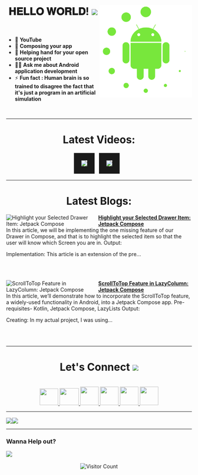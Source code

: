 <!-- intro hello world -->
<h1 align="center">
𝐇𝐄𝐋𝐋𝐎 𝐖𝐎𝐑𝐋𝐃! <img src="GIF/Earth.gif" width="24px">
<img src= "GIF/android_by_deiby_ybied_d3jaevn.gif" height="250px" align="right">
</h1>
<br>

- 💚 **YouTube**
- 🔮 **Composing your app**
- 🤝 **Helping hand for your open source project**
- 👨‍💻 **Ask me about Android application development**
- ⚡ **Fun fact : Human brain is so trained to disagree the fact that it's just a program in an artificial simulation**
<br>


<hr>


<!-- youtube section -->
<h1 align="center">
Latest Videos:
</h1>
<div align = "center">
<!-- YOUTUBE:START --><a href="https://www.youtube.com/watch?v=zy5oYrYOQKk" target="_blank"><img src="https://i.ytimg.com/vi/zy5oYrYOQKk/mqdefault.jpg" height="200px" border="20"></a>&nbsp &nbsp<a href="https://www.youtube.com/watch?v=q5R4BvM-XIQ" target="_blank"><img src="https://i.ytimg.com/vi/q5R4BvM-XIQ/mqdefault.jpg" height="200px" border="20"></a>&nbsp &nbsp<!-- YOUTUBE:END -->
</div>


<hr>


<h1 align="center">
Latest Blogs:
</h1>
<!-- HASHNODE_BLOG:START -->
<p align="left">
<a href="https://sagar0-0.hashnode.dev/highlight-your-selected-drawer-item" title="Highlight your Selected Drawer Item: Jetpack Compose"><img src="https://cdn.hashnode.com/res/hashnode/image/upload/v1677856838534/e805c55e-f273-404b-b099-41b212effe31.png" alt="Highlight your Selected Drawer Item: Jetpack Compose" width="250px" align="left" /></a>
<a href="https://sagar0-0.hashnode.dev/highlight-your-selected-drawer-item" title="Highlight your Selected Drawer Item: Jetpack Compose"><strong>Highlight your Selected Drawer Item: Jetpack Compose</strong></a>
<br/> In this article, we will be implementing the one missing feature of our Drawer in Compose, and that is to highlight the selected item so that the user will know which Screen you are in.
Output:

Implementation:
This article is an extension of the pre... </p> <br/> <br/>
<p align="left">
<a href="https://sagar0-0.hashnode.dev/scrolltotop-feature" title="ScrollToTop Feature in LazyColumn: Jetpack Compose"><img src="https://cdn.hashnode.com/res/hashnode/image/upload/v1677606932777/b1702071-cba7-447d-8ec7-cfa12684b7ea.png" alt="ScrollToTop Feature in LazyColumn: Jetpack Compose" width="250px" align="left" /></a>
<a href="https://sagar0-0.hashnode.dev/scrolltotop-feature" title="ScrollToTop Feature in LazyColumn: Jetpack Compose"><strong>ScrollToTop Feature in LazyColumn: Jetpack Compose</strong></a>
<br/> In this article, we’ll demonstrate how to incorporate the ScrollToTop feature, a widely-used functionality in Android, into a Jetpack Compose app.
Pre-requisites- Kotlin, Jetpack Compose, LazyLists
Output:

Creating:
In my actual project, I was using... </p> <br/> <br/>
<!-- HASHNODE_BLOG:END -->
  
  
<hr>


<!-- connect section -->
<h1 align="center">
Let's Connect <img src="GIF/Handshake.gif" width="24px">
</h1>
<div align="center">
<p align="center">
  <br>
  <a href="https://www.youtube.com/channel/UCbXjqGX2O0UW12AIboO2Psw" target="_blank">
    <code><img  height="45" width="50" src="https://brandslogos.com/wp-content/uploads/images/large/youtube-icon-logo.png"></code>
  </a>
  <a href="mailto:sagar.0dev@gmail.com" target="_blank">
    <code><img height="46" width="52" src="https://logos-world.net/wp-content/uploads/2020/11/Gmail-Logo.png"></code>
  </a>
  <a href="https://twitter.com/sagar0_o" target="_blank">
    <code><img height="50" width="50" src="https://www.freepnglogos.com/uploads/twitter-logo-png/twitter-logo-vector-png-clipart-1.png"></code>
  </a>
  <a href="https://www.linkedin.com/in/sagar0-0malhotra/" target="_blank">
    <code><img height="50" width="50" src="https://cdn-icons-png.flaticon.com/512/174/174857.png"></code>
  </a>
  <a href="https://dev.to/sagar0_0" target="_blank">
    <code><img height="50" width="50" src="https://iconape.com/wp-content/files/hl/53010/svg/devto.svg"></code>
  </a>
  <a href="https://www.instagram.com/_sagar_malhotra_/" target="_blank">
    <code><img height="50" width="50" src="http://assets.stickpng.com/images/580b57fcd9996e24bc43c521.png"></code>
  </a>
</p>
</div>


<hr>


<img align="center" height="150px" src="https://github-readme-streak-stats.herokuapp.com/?user=Sagar0-0&theme=dark&hide_border=true"><img align="center" height="160px" src="https://github-readme-stats.vercel.app/api?username=Sagar0-0&show_icons=true&hide_border=true&title_color=94b4a4&amp&icon_color=FFFFFF&amp&text_color=FFFFFF&amp&bg_color=000000&count_private=true&include_all_commits=true">


<hr>


### Wanna Help out?
<a href="https://www.buymeacoffee.com/0sagar0">
  <img src="https://user-images.githubusercontent.com/85388413/197355117-e4a5f6e7-44ee-4303-adb8-3ef39cd18246.jpg" width=200px>
</a>

<!-- outro -->
<div align="center">
  
![Visitor Count](https://profile-counter.glitch.me/{Sagar0-0}/count.svg)
